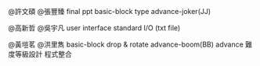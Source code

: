 @許文碩
@張豐臻
final ppt
basic-block type
advance-joker(JJ)

@高新哲 
@吳宇凡 
user interface 
standard I/O (txt file)

@黃塏茗 
@洪里雋 
basic-block drop & rotate
advance-boom(BB)
advance 難度等級設計
程式整合
